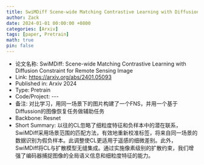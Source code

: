 ```yaml
---
title: SwiMDiff Scene-wide Matching Contrastive Learning with Diffusion Constraint for Remote Sensing Image
author: Zack
date: 2024-01-01 00:00:00 +0800
categories: [Arxiv]
tags: [paper, Pretrain]
math: true
pin: false
---
```

- 论文名称: SwiMDiff: Scene-wide Matching Contrastive Learning with Diffusion Constraint for Remote Sensing Image
- Link: https://arxiv.org/abs/2401.05093
- Published in: Arxiv 2024
- Type: Pretrain
- Code/Project: ---
- 备注: 对比学习，用同一场景下的图片构建了一个FNS，并用一个基于Diffussion的图像恢复任务做辅助任务
- Backbone: Resnet
- Short Summary: 以往的CL忽略了细粒度特征和负样本中的潜在联系，SwiMDiff采用场景范围的匹配方法，有效地重新校准标签，将来自同一场景的数据识别为假负样本。此调整使CL更适用于遥感的细微差别。此外，SwiMDiff将CL与扩散模型无缝集成。通过实施像素级别的扩散约束，我们增强了编码器捕捉图像的全局语义信息和细粒度特征的能力。
